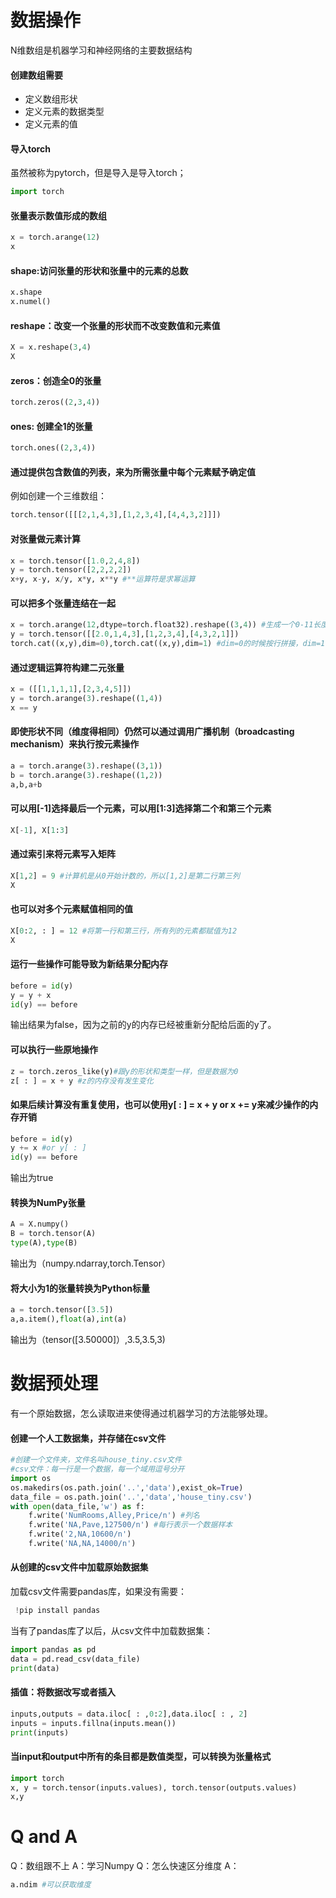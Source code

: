 # 数据操作    


N维数组是机器学习和神经网络的主要数据结构

#### 创建数组需要
* 定义数组形状
* 定义元素的数据类型
* 定义元素的值

#### 导入torch
虽然被称为pytorch，但是导入是导入torch；

```python
import torch
```

#### 张量表示数值形成的数组

```python
x = torch.arange(12)
x
```

#### shape:访问张量的形状和张量中的元素的总数

```python
x.shape
x.numel()
```

#### reshape：改变一个张量的形状而不改变数值和元素值

```python
X = x.reshape(3,4)
X
```

#### zeros：创造全0的张量

```python
torch.zeros((2,3,4))
```

#### ones: 创建全1的张量

```python
torch.ones((2,3,4))
```

#### 通过提供包含数值的列表，来为所需张量中每个元素赋予确定值
例如创建一个三维数组：

```python
torch.tensor([[[2,1,4,3],[1,2,3,4],[4,4,3,2]]])
```
#### 对张量做元素计算

```python
x = torch.tensor([1.0,2,4,8])
y = torch.tensor([2,2,2,2])
x+y, x-y, x/y, x*y, x**y #**运算符是求幂运算
```

#### 可以把多个张量连结在一起

```python
x = torch.arange(12,dtype=torch.float32).reshape((3,4)) #生成一个0-11长度为12的张量，类型为float32，3行4列的二维张量
y = torch.tensor([[2.0,1,4,3],[1,2,3,4],[4,3,2,1]])
torch.cat((x,y),dim=0),torch.cat((x,y),dim=1) #dim=0的时候按行拼接，dim=1的时候按列拼接
```

#### 通过逻辑运算符构建二元张量

```python
x = ([[1,1,1,1],[2,3,4,5]])
y = torch.arange(3).reshape((1,4))
x == y
```

#### 即使形状不同（维度得相同）仍然可以通过调用广播机制（broadcasting mechanism）来执行按元素操作

```python
a = torch.arange(3).reshape((3,1))
b = torch.arange(3).reshape((1,2))
a,b,a+b 
```

#### 可以用[-1]选择最后一个元素，可以用[1:3]选择第二个和第三个元素

```python
X[-1], X[1:3]
```

#### 通过索引来将元素写入矩阵

```python
X[1,2] = 9 #计算机是从0开始计数的，所以[1,2]是第二行第三列
X
```

#### 也可以对多个元素赋值相同的值

```python
X[0:2, : ] = 12 #将第一行和第三行，所有列的元素都赋值为12
X
```

#### 运行一些操作可能导致为新结果分配内存

```python
before = id(y)
y = y + x
id(y) == before
```
输出结果为false，因为之前的y的内存已经被重新分配给后面的y了。

#### 可以执行一些原地操作

```python
z = torch.zeros_like(y)#跟y的形状和类型一样，但是数据为0
z[ : ] = x + y #z的内存没有发生变化
```

#### 如果后续计算没有重复使用，也可以使用y[ : ] = x + y or x += y来减少操作的内存开销

```python
before = id(y)
y += x #or y[ : ] 
id(y) == before
```
输出为true

#### 转换为NumPy张量

```python
A = X.numpy()
B = torch.tensor(A)
type(A),type(B)
```
输出为（numpy.ndarray,torch.Tensor）

#### 将大小为1的张量转换为Python标量

```python
a = torch.tensor([3.5])
a,a.item(),float(a),int(a)
```
输出为（tensor([3.50000]）,3.5,3.5,3)

  
    

# 数据预处理
 
有一个原始数据，怎么读取进来使得通过机器学习的方法能够处理。

#### 创建一个人工数据集，并存储在csv文件

```python
#创建一个文件夹，文件名叫house_tiny.csv文件
#csv文件：每一行是一个数据，每一个域用逗号分开
import os
os.makedirs(os.path.join('..','data'),exist_ok=True)
data_file = os.path.join('..','data','house_tiny.csv')
with open(data_file,'w') as f:
    f.write('NumRooms,Alley,Price/n') #列名
    f.write('NA,Pave,127500/n') #每行表示一个数据样本
    f.write('2,NA,10600/n')
    f.write('NA,NA,14000/n')
```

#### 从创建的csv文件中加载原始数据集

加载csv文件需要pandas库，如果没有需要：

```python
 !pip install pandas
```
当有了pandas库了以后，从csv文件中加载数据集：

```python
import pandas as pd
data = pd.read_csv(data_file)
print(data)
```
#### 插值：将数据改写或者插入

```python
inputs,outputs = data.iloc[ : ,0:2],data.iloc[ : , 2]
inputs = inputs.fillna(inputs.mean())
print(inputs)
```

#### 当input和output中所有的条目都是数值类型，可以转换为张量格式

```python
import torch
x, y = torch.tensor(inputs.values), torch.tensor(outputs.values)
x,y 
```
  
    
            

# Q and A
 Q：数组跟不上
 A：学习Numpy
 Q：怎么快速区分维度
 A：
 ```python
 a.ndim #可以获取维度
```
